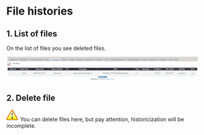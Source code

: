 # File histories

## 1. List of files

On the list of files you see deleted files.

![List of file histories](../../.gitbook/assets/en_admin_filhistories.png)

## 2. Delete file

![Important](../../.gitbook/assets/en_important.png)
You can delete files here, but pay attention, historicization will be incomplete.
